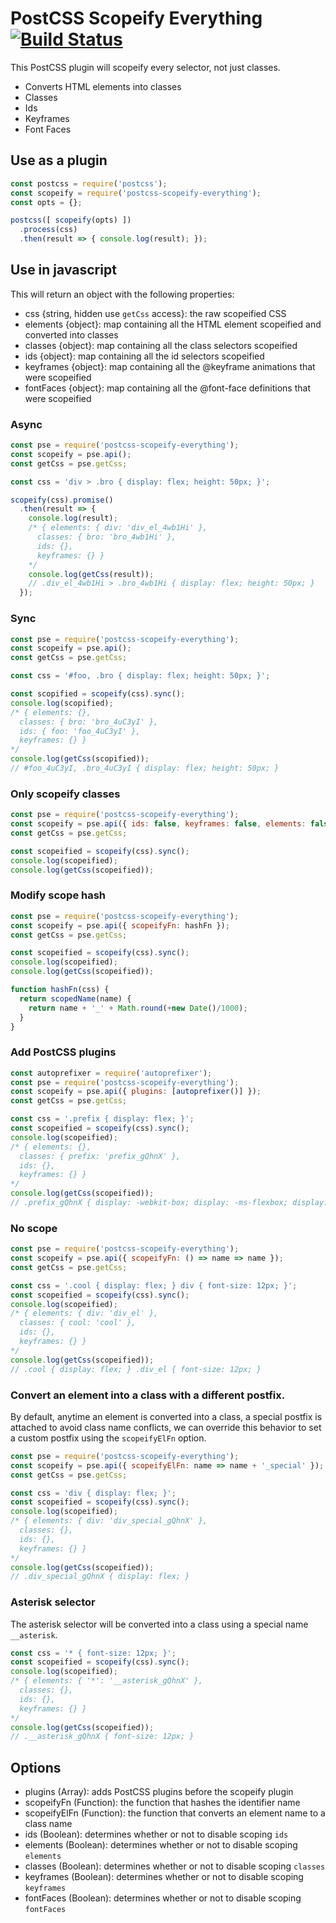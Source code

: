 PostCSS Scopeify Everything [![Build Status](https://travis-ci.org/neurosnap/postcss-scopeify-everything.svg?branch=master)](https://travis-ci.org/neurosnap/postcss-scopeify-everything)
===========================

This PostCSS plugin will scopeify every selector, not just classes.

* Converts HTML elements into classes
* Classes
* Ids
* Keyframes
* Font Faces

Use as a plugin
---------------

```js
const postcss = require('postcss');
const scopeify = require('postcss-scopeify-everything');
const opts = {};

postcss([ scopeify(opts) ])
  .process(css)
  .then(result => { console.log(result); });
```

Use in javascript
-----------------

This will return an object with the following properties:

* css {string, hidden use `getCss` access}: the raw scopeified CSS
* elements {object}: map containing all the HTML element scopeified and converted into classes
* classes {object}: map containing all the class selectors scopeified
* ids {object}: map containing all the id selectors scopeified
* keyframes {object}: map containing all the \@keyframe animations that were scopeified
* fontFaces {object}: map containing all the \@font-face definitions that were scopeified

### Async

```js
const pse = require('postcss-scopeify-everything');
const scopeify = pse.api();
const getCss = pse.getCss;

const css = 'div > .bro { display: flex; height: 50px; }';

scopeify(css).promise()
  .then(result => {
    console.log(result);
    /* { elements: { div: 'div_el_4wb1Hi' },
      classes: { bro: 'bro_4wb1Hi' },
      ids: {},
      keyframes: {} }
    */
    console.log(getCss(result));
    // .div_el_4wb1Hi > .bro_4wb1Hi { display: flex; height: 50px; }
  });
```

### Sync

```js
const pse = require('postcss-scopeify-everything');
const scopeify = pse.api();
const getCss = pse.getCss;

const css = '#foo, .bro { display: flex; height: 50px; }';

const scopified = scopeify(css).sync();
console.log(scopified);
/* { elements: {},
  classes: { bro: 'bro_4uC3yI' },
  ids: { foo: 'foo_4uC3yI' },
  keyframes: {} }
*/
console.log(getCss(scopified));
// #foo_4uC3yI, .bro_4uC3yI { display: flex; height: 50px; }
```

### Only scopeify classes

```js
const pse = require('postcss-scopeify-everything');
const scopeify = pse.api({ ids: false, keyframes: false, elements: false });
const getCss = pse.getCss;

const scopeified = scopeify(css).sync();
console.log(scopeified);
console.log(getCss(scopeified));
```

### Modify scope hash

```js
const pse = require('postcss-scopeify-everything');
const scopeify = pse.api({ scopeifyFn: hashFn });
const getCss = pse.getCss;

const scopeified = scopeify(css).sync();
console.log(scopeified);
console.log(getCss(scopeified));

function hashFn(css) {
  return scopedName(name) {
    return name + '_' + Math.round(+new Date()/1000);
  }
}
```

### Add PostCSS plugins

```js
const autoprefixer = require('autoprefixer');
const pse = require('postcss-scopeify-everything');
const scopeify = pse.api({ plugins: [autoprefixer()] });
const getCss = pse.getCss;

const css = '.prefix { display: flex; }';
const scopeified = scopeify(css).sync();
console.log(scopeified);
/* { elements: {},
  classes: { prefix: 'prefix_gQhnX' },
  ids: {},
  keyframes: {} }
*/
console.log(getCss(scopeified));
// .prefix_gQhnX { display: -webkit-box; display: -ms-flexbox; display: flex; }
```

### No scope

```js
const pse = require('postcss-scopeify-everything');
const scopeify = pse.api({ scopeifyFn: () => name => name });
const getCss = pse.getCss;

const css = '.cool { display: flex; } div { font-size: 12px; }';
const scopeified = scopeify(css).sync();
console.log(scopeified);
/* { elements: { div: 'div_el' },
  classes: { cool: 'cool' },
  ids: {},
  keyframes: {} }
*/
console.log(getCss(scopeified));
// .cool { display: flex; } .div_el { font-size: 12px; }
```

### Convert an element into a class with a different postfix.

By default, anytime an element is converted into a class, a special postfix is attached to avoid
class name conflicts, we can override this behavior to set a custom postfix using the
`scopeifyElFn` option.

```js
const pse = require('postcss-scopeify-everything');
const scopeify = pse.api({ scopeifyElFn: name => name + '_special' });
const getCss = pse.getCss;

const css = 'div { display: flex; }';
const scopeified = scopeify(css).sync();
console.log(scopeified);
/* { elements: { div: 'div_special_gQhnX' },
  classes: {},
  ids: {},
  keyframes: {} }
*/
console.log(getCss(scopeified));
// .div_special_gQhnX { display: flex; }
```

### Asterisk selector

The asterisk selector will be converted into a class using a special name `__asterisk`.

```js
const css = '* { font-size: 12px; }';
const scopeified = scopeify(css).sync();
console.log(scopeified);
/* { elements: { '*': '__asterisk_gQhnX' },
  classes: {},
  ids: {},
  keyframes: {} }
*/
console.log(getCss(scopeified));
// .__asterisk_gQhnX { font-size: 12px; }
```

Options
-------

* plugins (Array): adds PostCSS plugins before the scopeify plugin
* scopeifyFn (Function): the function that hashes the identifier name
* scopeifyElFn (Function): the function that converts an element name to a class name
* ids (Boolean): determines whether or not to disable scoping `ids`
* elements (Boolean): determines whether or not to disable scoping `elements`
* classes (Boolean): determines whether or not to disable scoping `classes`
* keyframes (Boolean): determines whether or not to disable scoping `keyframes`
* fontFaces (Boolean): determines whether or not to disable scoping `fontFaces`
